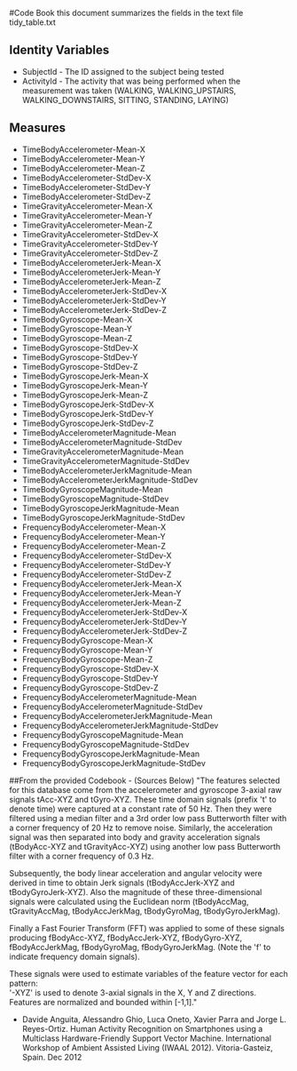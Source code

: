 #Code Book
this document summarizes the fields in the text file tidy_table.txt

## Identity Variables
* SubjectId - The ID assigned to the subject being tested
* ActivityId - The activity that was being performed when the measurement was taken
              (WALKING, WALKING_UPSTAIRS, WALKING_DOWNSTAIRS, SITTING, STANDING, LAYING)

## Measures
* TimeBodyAccelerometer-Mean-X
* TimeBodyAccelerometer-Mean-Y
* TimeBodyAccelerometer-Mean-Z
* TimeBodyAccelerometer-StdDev-X
* TimeBodyAccelerometer-StdDev-Y
* TimeBodyAccelerometer-StdDev-Z
* TimeGravityAccelerometer-Mean-X
* TimeGravityAccelerometer-Mean-Y
* TimeGravityAccelerometer-Mean-Z
* TimeGravityAccelerometer-StdDev-X
* TimeGravityAccelerometer-StdDev-Y
* TimeGravityAccelerometer-StdDev-Z
* TimeBodyAccelerometerJerk-Mean-X
* TimeBodyAccelerometerJerk-Mean-Y
* TimeBodyAccelerometerJerk-Mean-Z
* TimeBodyAccelerometerJerk-StdDev-X
* TimeBodyAccelerometerJerk-StdDev-Y
* TimeBodyAccelerometerJerk-StdDev-Z
* TimeBodyGyroscope-Mean-X
* TimeBodyGyroscope-Mean-Y
* TimeBodyGyroscope-Mean-Z
* TimeBodyGyroscope-StdDev-X
* TimeBodyGyroscope-StdDev-Y
* TimeBodyGyroscope-StdDev-Z
* TimeBodyGyroscopeJerk-Mean-X
* TimeBodyGyroscopeJerk-Mean-Y
* TimeBodyGyroscopeJerk-Mean-Z
* TimeBodyGyroscopeJerk-StdDev-X
* TimeBodyGyroscopeJerk-StdDev-Y
* TimeBodyGyroscopeJerk-StdDev-Z
* TimeBodyAccelerometerMagnitude-Mean
* TimeBodyAccelerometerMagnitude-StdDev
* TimeGravityAccelerometerMagnitude-Mean
* TimeGravityAccelerometerMagnitude-StdDev
* TimeBodyAccelerometerJerkMagnitude-Mean
* TimeBodyAccelerometerJerkMagnitude-StdDev
* TimeBodyGyroscopeMagnitude-Mean
* TimeBodyGyroscopeMagnitude-StdDev
* TimeBodyGyroscopeJerkMagnitude-Mean
* TimeBodyGyroscopeJerkMagnitude-StdDev
* FrequencyBodyAccelerometer-Mean-X
* FrequencyBodyAccelerometer-Mean-Y
* FrequencyBodyAccelerometer-Mean-Z
* FrequencyBodyAccelerometer-StdDev-X
* FrequencyBodyAccelerometer-StdDev-Y
* FrequencyBodyAccelerometer-StdDev-Z
* FrequencyBodyAccelerometerJerk-Mean-X
* FrequencyBodyAccelerometerJerk-Mean-Y
* FrequencyBodyAccelerometerJerk-Mean-Z
* FrequencyBodyAccelerometerJerk-StdDev-X
* FrequencyBodyAccelerometerJerk-StdDev-Y
* FrequencyBodyAccelerometerJerk-StdDev-Z
* FrequencyBodyGyroscope-Mean-X
* FrequencyBodyGyroscope-Mean-Y
* FrequencyBodyGyroscope-Mean-Z
* FrequencyBodyGyroscope-StdDev-X
* FrequencyBodyGyroscope-StdDev-Y
* FrequencyBodyGyroscope-StdDev-Z
* FrequencyBodyAccelerometerMagnitude-Mean
* FrequencyBodyAccelerometerMagnitude-StdDev
* FrequencyBodyAccelerometerJerkMagnitude-Mean
* FrequencyBodyAccelerometerJerkMagnitude-StdDev
* FrequencyBodyGyroscopeMagnitude-Mean
* FrequencyBodyGyroscopeMagnitude-StdDev
* FrequencyBodyGyroscopeJerkMagnitude-Mean
* FrequencyBodyGyroscopeJerkMagnitude-StdDev


##From the provided Codebook - (Sources Below)
"The features selected for this database come from the accelerometer and gyroscope 3-axial raw signals tAcc-XYZ and tGyro-XYZ. These time domain signals (prefix 't' to denote time) were captured at a constant rate of 50 Hz. Then they were filtered using a median filter and a 3rd order low pass Butterworth filter with a corner frequency of 20 Hz to remove noise. Similarly, the acceleration signal was then separated into body and gravity acceleration signals (tBodyAcc-XYZ and tGravityAcc-XYZ) using another low pass Butterworth filter with a corner frequency of 0.3 Hz. 

Subsequently, the body linear acceleration and angular velocity were derived in time to obtain Jerk signals (tBodyAccJerk-XYZ and tBodyGyroJerk-XYZ). Also the magnitude of these three-dimensional signals were calculated using the Euclidean norm (tBodyAccMag, tGravityAccMag, tBodyAccJerkMag, tBodyGyroMag, tBodyGyroJerkMag). 

Finally a Fast Fourier Transform (FFT) was applied to some of these signals producing fBodyAcc-XYZ, fBodyAccJerk-XYZ, fBodyGyro-XYZ, fBodyAccJerkMag, fBodyGyroMag, fBodyGyroJerkMag. (Note the 'f' to indicate frequency domain signals). 

These signals were used to estimate variables of the feature vector for each pattern:  
'-XYZ' is used to denote 3-axial signals in the X, Y and Z directions.
Features are normalized and bounded within [-1,1]."

- Davide Anguita, Alessandro Ghio, Luca Oneto, Xavier Parra and Jorge L. Reyes-Ortiz. Human Activity Recognition on Smartphones using a Multiclass Hardware-Friendly Support Vector Machine. International Workshop of Ambient Assisted Living (IWAAL 2012). Vitoria-Gasteiz, Spain. Dec 2012

